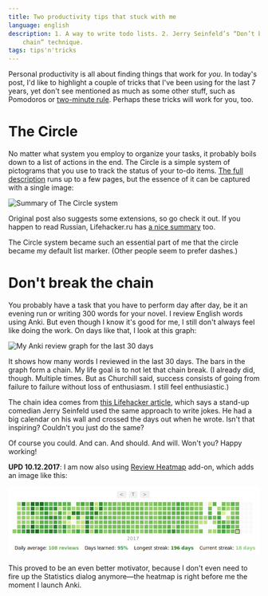 ```yaml
---
title: Two productivity tips that stuck with me
language: english
description: 1. A way to write todo lists. 2. Jerry Seinfeld’s “Don’t break the
    chain” technique.
tags: tips'n'tricks
---
```


Personal productivity is all about finding things that work for *you*. In
today's post, I'd like to highlight a couple of tricks that I've been using for
the last 7 years, yet don't see mentioned as much as some other stuff, such as
Pomodoros or [two-minute rule][gtd-two-minute-rule]. Perhaps these tricks will
work for you, too.

# The Circle

No matter what system you employ to organize your tasks, it probably boils down
to a list of actions in the end. The Circle is a simple system of pictograms
that you use to track the status of your to-do items. [The full
description][the-circle] runs up to a few pages, but the essence of it can be
captured with a single image:

<div class="center">
<img src="/images/the_circle_system_redux-769px.jpg"
    sizes="(min-width: 769px) 35rem, 100vw"
    srcset="/images/the_circle_system_redux-769px.jpg 1x,
            /images/the_circle_system_redux-1538px.jpg 2x,
            /images/the_circle_system_redux-2307px.jpg 3x,
            /images/the_circle_system_redux-3395px.jpg 4x"
    alt="Summary of The Circle system"
    class="bleed" />
</div>

Original post also suggests some extensions, so go check it out. If you happen
to read Russian, Lifehacker.ru has [a nice summary][the-circle-lifehacker] too.

The Circle system became such an essential part of me that the circle became my
default list marker. (Other people seem to prefer dashes.)

# Don't break the chain

You probably have a task that you have to perform day after day, be it an
evening run or writing 300 words for your novel. I review English words using
Anki. But even though I know it's good for me, I still don't always feel like
doing the work. On days like that, I look at this graph:

<div class="center">
<img src="/images/don-t-break-the-chain-anki-769px.png"
    sizes="(min-width: 769px) 35rem, 100vw"
    srcset="/images/don-t-break-the-chain-anki-769px.png 1x,
            /images/don-t-break-the-chain-anki-1216px.png 2x"
    alt="My Anki review graph for the last 30 days"
    class="bleed" />
</div>

It shows how many words I reviewed in the last 30 days. The bars in the graph
form a chain. My life goal is to not let that chain break. (I already did,
though. Multiple times. But as Churchill said, success consists of going from
failure to failure without loss of enthusiasm. I still feel enthusiastic.)

The chain idea comes from [this Lifehacker article][don-t-break-the-chain],
which says a stand-up comedian Jerry Seinfeld used the same approach to write
jokes. He had a big calendar on his wall and crossed the days out when he wrote.
Isn't that inspiring? Couldn't you just do the same?

Of course you could. And can. And should. And will. Won't you? Happy working!

**UPD 10.12.2017**: I am now also using [Review Heatmap][review-heatmap] add-on,
which adds an image like this:

<div class="center">
<img src="/images/anki-heatmap.png"
    alt="My Anki heatmap for 2017"
    class="bleed" />
</div>

This proved to be an even better motivator, because I don't even need to fire up
the Statistics dialog anymore—the heatmap is right before me the moment I launch
Anki.



[gtd-two-minute-rule]:
    http://www.success.com/article/1-on-1-david-allens-two-minute-rule
    "1-on-1: David Allen's Two Minute Rule — Success"

[the-circle]:
    http://font.is/the-circle-a-simple-todo-system-to-get-more-things-done/
    "The Circle – a simple ToDo System to Get more Things Done — font.is"

[the-circle-lifehacker]:
    https://lifehacker.ru/2009/06/15/gtd-v-vashem-bloknote-metod-kruzhochkov-i-krestikov/
    "GTD в вашем блокноте. Метод «кружочков» и «крестиков» — Лайфхакер"

[don-t-break-the-chain]:
    https://lifehacker.com/281626/jerry-seinfelds-productivity-secret
    "Jerry Seinfeld’s Productivity Secret — LifeHacker"

[review-heatmap]:
    https://ankiweb.net/shared/info/1771074083
    "Review Heatmap — AnkiWeb"
